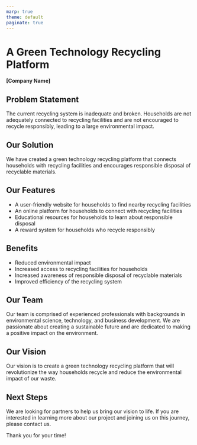 ```yaml
---
marp: true
theme: default
paginate: true
---
```

# A Green Technology Recycling Platform 

**[Company Name]** 

## Problem Statement 

The current recycling system is inadequate and broken. Households are not adequately connected to recycling facilities and are not encouraged to recycle responsibly, leading to a large environmental impact. 

## Our Solution 

We have created a green technology recycling platform that connects households with recycling facilities and encourages responsible disposal of recyclable materials. 

## Our Features 

- A user-friendly website for households to find nearby recycling facilities
- An online platform for households to connect with recycling facilities 
- Educational resources for households to learn about responsible disposal 
- A reward system for households who recycle responsibly 

## Benefits 

- Reduced environmental impact 
- Increased access to recycling facilities for households 
- Increased awareness of responsible disposal of recyclable materials 
- Improved efficiency of the recycling system 

## Our Team 

Our team is comprised of experienced professionals with backgrounds in environmental science, technology, and business development. We are passionate about creating a sustainable future and are dedicated to making a positive impact on the environment. 

## Our Vision 

Our vision is to create a green technology recycling platform that will revolutionize the way households recycle and reduce the environmental impact of our waste. 

## Next Steps 

We are looking for partners to help us bring our vision to life. If you are interested in learning more about our project and joining us on this journey, please contact us. 

Thank you for your time!
  